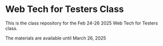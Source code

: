 # Web Tech for Testers Class 

This is the class repository for the Feb 24-26 2025 Web Tech for Testers class. 

The materials are available until March 26, 2025





